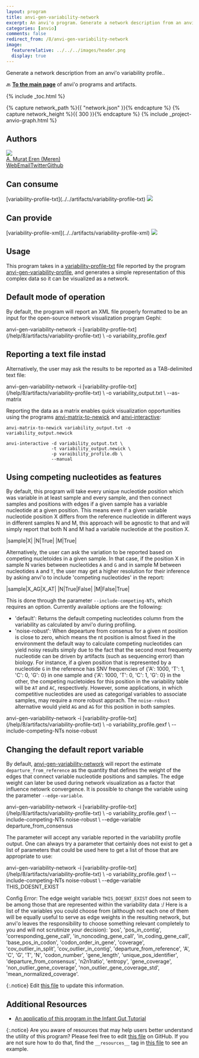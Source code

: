 ```yaml
---
layout: program
title: anvi-gen-variability-network
excerpt: An anvi'o program. Generate a network description from an anvi&#x27;o variability profile.
categories: [anvio]
comments: false
redirect_from: /8/anvi-gen-variability-network
image:
  featurerelative: ../../../images/header.png
  display: true
---
```


Generate a network description from an anvi&#x27;o variability profile..

🔙 **[To the main page](../../)** of anvi'o programs and artifacts.


{% include _toc.html %}
<div id="svg" class="subnetwork"></div>
{% capture network_path %}{{ "network.json" }}{% endcapture %}
{% capture network_height %}{{ 300 }}{% endcapture %}
{% include _project-anvio-graph.html %}


## Authors

<div class="anvio-person"><div class="anvio-person-info"><div class="anvio-person-photo"><img class="anvio-person-photo-img" src="../../images/authors/meren.jpg" /></div><div class="anvio-person-info-box"><a href="/people/meren" target="_blank"><span class="anvio-person-name">A. Murat Eren (Meren)</span></a><div class="anvio-person-social-box"><a href="http://merenlab.org" class="person-social" target="_blank"><i class="fa fa-fw fa-home"></i>Web</a><a href="mailto:a.murat.eren@gmail.com" class="person-social" target="_blank"><i class="fa fa-fw fa-envelope-square"></i>Email</a><a href="http://twitter.com/merenbey" class="person-social" target="_blank"><i class="fa fa-fw fa-twitter-square"></i>Twitter</a><a href="http://github.com/meren" class="person-social" target="_blank"><i class="fa fa-fw fa-github"></i>Github</a></div></div></div></div>



## Can consume


<p style="text-align: left" markdown="1"><span class="artifact-r">[variability-profile-txt](../../artifacts/variability-profile-txt) <img src="../../images/icons/TXT.png" class="artifact-icon-mini" /></span></p>


## Can provide


<p style="text-align: left" markdown="1"><span class="artifact-p">[variability-profile-xml](../../artifacts/variability-profile-xml) <img src="../../images/icons/XML.png" class="artifact-icon-mini" /></span></p>


## Usage


This program takes in a <span class="artifact-n">[variability-profile-txt](/help/8/artifacts/variability-profile-txt)</span> file reported by the program <span class="artifact-p">[anvi-gen-variability-profile](/help/8/programs/anvi-gen-variability-profile)</span>, and generates a simple representation of this complex data so it can be visualized as a network.

## Default mode of operation

By default, the program will report an XML file properly formatted to be an input for the open-source network visualization program Gephi:

<div class="codeblock" markdown="1">
anvi&#45;gen&#45;variability&#45;network &#45;i <span class="artifact&#45;n">[variability&#45;profile&#45;txt](/help/8/artifacts/variability&#45;profile&#45;txt)</span> \
                             &#45;o variability_profile.gexf
</div>

## Reporting a text file instad

Alternatively, the user may ask the results to be reported as a TAB-delimited text file:

<div class="codeblock" markdown="1">
anvi&#45;gen&#45;variability&#45;network &#45;i <span class="artifact&#45;n">[variability&#45;profile&#45;txt](/help/8/artifacts/variability&#45;profile&#45;txt)</span> \
                             &#45;o variability_output.txt \
                             &#45;&#45;as&#45;matrix
</div>

Reporting the data as a matrix enables quick visualization opportunities using the programs <span class="artifact-p">[anvi-matrix-to-newick](/help/8/programs/anvi-matrix-to-newick)</span> and <span class="artifact-p">[anvi-interactive](/help/8/programs/anvi-interactive)</span>:

```
anvi-matrix-to-newick variability_output.txt -o variability_output.newick

anvi-interactive -d variability_output.txt \
                 -t variability_output.newick \
                 -p varaibility_profile.db \
                 --manual
```

## Using competing nucleotides as features

By default, this program will take every unique nucleotide position which was variable in at least sample and every sample, and then connect samples and positions with edges if a given sample has a variable nucleotide at a given position. This means even if a given variable nucleotide position X differs from the reference nucleotide in different ways in different samples N and M, this approach will be agnostic to that and will simply report that both N and M had a variable nucleotide at the position X.

|sample|X|
|N|True|
|M|True|

Alternatively, the user can ask the variation to be reported based on competing nucletoides in a given sample. In that case, if the position X in sample N varies between nucleotides `A` and `G` and in sample M between nucleotides `A` and `T`, the user may get a higher resolution for their inference by asking anvi'o to include 'competing nucleotides' in the report:

|sample|X_AG|X_AT|
|N|True|False|
|M|False|True|

This is done through the parameter `--include-competing-NTs`, which requires an option. Currently available options are the following:

* 'default': Returns the default competing nucleotides column from the variability as calculated by anvi'o during profiling.
* 'noise-robust': When depearture from consenus for a given nt position is close to zero, which means the nt position is almost fixed in the environment the default way to calculate competing nucleotides can yield noisy results simply due to the fact that the second most frequenty nucleotide can be driven by artifacts (such as sequencing error) than biology. For instance, if a given position that is represented by a nucleotide `G` in the reference has SNV frequencies of {'A': 1000, 'T': 1, 'C': 0, 'G': 0} in one sample and {'A': 1000, 'T': 0, 'C': 1, 'G': 0} in the other, the competing nucletoides for this position in the variability table will be `AT` and `AC`, respectively. However, some applications, in which competitive nucleotides are used as categorigal variables to associate samples, may require a more robust apprach. The `noise-robust` alternative would yield `AG` and `AG` for this position in both samples.

<div class="codeblock" markdown="1">
anvi&#45;gen&#45;variability&#45;network &#45;i <span class="artifact&#45;n">[variability&#45;profile&#45;txt](/help/8/artifacts/variability&#45;profile&#45;txt)</span> \
                             &#45;o variability_profile.gexf \
                             &#45;&#45;include&#45;competing&#45;NTs noise&#45;robust
</div>

## Changing the default report variable

By default, <span class="artifact-p">[anvi-gen-variability-network](/help/8/programs/anvi-gen-variability-network)</span> will report the estimate `departure_from_reference` as the quantity that defines the weight of the edges that connect variable nucleotide positions and samples. The edge weight can later be used during network visualization as a factor that influence netowrk convergence. It is possible to change the variable using the parameter `--edge-variable`.

<div class="codeblock" markdown="1">
anvi&#45;gen&#45;variability&#45;network &#45;i <span class="artifact&#45;n">[variability&#45;profile&#45;txt](/help/8/artifacts/variability&#45;profile&#45;txt)</span> \
                             &#45;o variability_profile.gexf \
                             &#45;&#45;include&#45;competing&#45;NTs noise&#45;robust \
                             &#45;&#45;edge&#45;variable departure_from_consensus
</div>

The parameter will accept any variable reported in the variability profile output. One can always try a parameter that certainly does not exist to get a list of parameters that could be used here to get a list of those that are appropriate to use:

<div class="codeblock" markdown="1">
anvi&#45;gen&#45;variability&#45;network &#45;i <span class="artifact&#45;n">[variability&#45;profile&#45;txt](/help/8/artifacts/variability&#45;profile&#45;txt)</span> \
                             &#45;o variability_profile.gexf \
                             &#45;&#45;include&#45;competing&#45;NTs noise&#45;robust \
                             &#45;&#45;edge&#45;variable THIS_DOESNT_EXIST

Config Error: The edge weight variable `THIS_DOESNT_EXIST` does not seem to be among those
              that are represented within the variability data :/ Here is a list of the
              variables you could choose from (although not each one of them will be equally
              useful to serve as edge weights in the resulting network, but anvi'o leaves the
              responsibility to choose something relevant completely to you and will not
              scrutinize your decision): 'pos', 'pos_in_contig', 'corresponding_gene_call',
              'in_noncoding_gene_call', 'in_coding_gene_call', 'base_pos_in_codon',
              'codon_order_in_gene', 'coverage', 'cov_outlier_in_split',
              'cov_outlier_in_contig', 'departure_from_reference', 'A', 'C', 'G', 'T', 'N',
              'codon_number', 'gene_length', 'unique_pos_identifier',
              'departure_from_consensus', 'n2n1ratio', 'entropy', 'gene_coverage',
              'non_outlier_gene_coverage', 'non_outlier_gene_coverage_std',
              'mean_normalized_coverage'.
</div>


{:.notice}
Edit [this file](https://github.com/merenlab/anvio/tree/master/anvio/docs/programs/anvi-gen-variability-network.md) to update this information.


## Additional Resources


* [An applicatio of this program in the  Infant Gut Tutorial](https://merenlab.org/tutorials/infant-gut/#visualizing-snv-profiles-as-a-network)


{:.notice}
Are you aware of resources that may help users better understand the utility of this program? Please feel free to edit [this file](https://github.com/merenlab/anvio/tree/master/bin/anvi-gen-variability-network) on GitHub. If you are not sure how to do that, find the `__resources__` tag in [this file](https://github.com/merenlab/anvio/blob/master/bin/anvi-interactive) to see an example.
